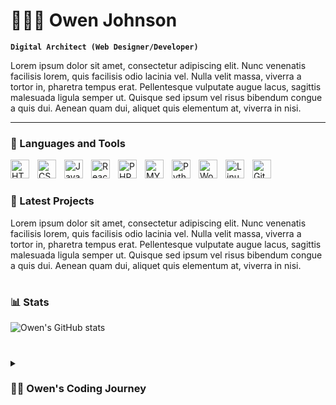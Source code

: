 # 🏋🏼‍♂️ Owen Johnson

**`Digital Architect (Web Designer/Developer)`**

Lorem ipsum dolor sit amet, consectetur adipiscing elit. Nunc venenatis facilisis lorem, quis facilisis odio lacinia vel. Nulla velit massa, viverra a tortor in, pharetra tempus erat. Pellentesque vulputate augue lacus, sagittis malesuada ligula semper ut. Quisque sed ipsum vel risus bibendum congue a quis dui. Aenean quam dui, aliquet quis elementum at, viverra in nisi.

---

### 🧰 Languages and Tools

<img align="left" alt="HTML" width="30px" style="padding-right:10px;" src="https://cdn.jsdelivr.net/gh/devicons/devicon/icons/html5/html5-plain.svg" />
<img align="left" alt="CSS" width="30px" style="padding-right:10px;" src="https://cdn.jsdelivr.net/gh/devicons/devicon/icons/css3/css3-plain.svg" />
<img align="left" alt="JavaScript" width="30px" style="padding-right:10px;" src="https://cdn.jsdelivr.net/gh/devicons/devicon/icons/javascript/javascript-plain.svg" />
<img align="left" alt="React" width="30px" style="padding-right:10px;" src="https://cdn.jsdelivr.net/gh/devicons/devicon/icons/react/react-original.svg" />
<img align="left" alt="PHP" width="30px" style="padding-right:10px;" src="https://cdn.jsdelivr.net/gh/devicons/devicon/icons/php/php-original.svg" />
<img align="left" alt="MYSQL" width="30px" style="padding-right:10px;" src="https://cdn.jsdelivr.net/gh/devicons/devicon/icons/mysql/mysql-plain.svg" />
<img align="left" alt="Python" width="30px" style="padding-right:10px;" src="https://cdn.jsdelivr.net/gh/devicons/devicon/icons/python/python-plain.svg" />
<img align="left" alt="Wordpress" width="30px" style="padding-right:10px;" src="https://cdn.jsdelivr.net/gh/devicons/devicon/icons/wordpress/wordpress-plain.svg" />
<img align="left" alt="Linux" width="30px" style="padding-right:10px;" src="https://cdn.jsdelivr.net/gh/devicons/devicon/icons/linux/linux-original.svg" />
<img align="left" alt="GitHub" width="30px" style="padding-right:10px;" src="https://cdn.jsdelivr.net/gh/devicons/devicon/icons/github/github-original.svg" />
<br />

#

### 🔋 Latest Projects

<!-- BEGIN Projects-CARDS -->
Lorem ipsum dolor sit amet, consectetur adipiscing elit. Nunc venenatis facilisis lorem, quis facilisis odio lacinia vel. Nulla velit massa, viverra a tortor in, pharetra tempus erat. Pellentesque vulputate augue lacus, sagittis malesuada ligula semper ut. Quisque sed ipsum vel risus bibendum congue a quis dui. Aenean quam dui, aliquet quis elementum at, viverra in nisi.

<!-- END Project-CARDS -->

#

### 📊 Stats

![Owen's GitHub stats](https://github-readme-stats.vercel.app/api?username=owenjohnsonlegit&show_icons=true&theme=gruvbox)

<!-- ![GitHub Streak](https://streak-stats.demolab.com?user=ForrestKnight&theme=gruvbox&border_radius=4.5) -->

#

<details>
 <summary><h3>👨‍💻 Owen's Coding Journey</h3></summary>
   I started my coding journey as a... Lorem ipsum dolor sit amet, consectetur adipiscing elit. Nunc venenatis facilisis lorem, quis facilisis odio lacinia vel. Nulla velit massa, viverra a tortor in, pharetra tempus erat. Pellentesque vulputate augue lacus, sagittis malesuada ligula semper ut. Quisque sed ipsum vel risus bibendum congue a quis dui. Aenean quam dui, aliquet quis elementum at, viverra in nisi. Proin vel ultricies erat. Sed vitae auctor nisl, a eleifend mauris. Sed ex leo, consectetur non lacus quis, condimentum pellentesque massa. Sed at ornare purus. Aliquam vel dignissim nulla. Vestibulum cursus vulputate nulla at blandit.
